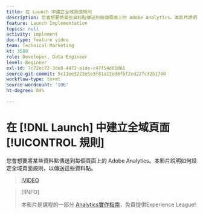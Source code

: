 ```yaml
---
title: 在 Launch 中建立全域頁面規則
description: 您會想要將某些資料點傳送到每個頁面上的 Adobe Analytics。本影片說明如何設定全域頁面規則，以傳送這些資料點。
feature: Launch Implementation
topics: null
activity: implement
doc-type: feature video
team: Technical Marketing
kt: 3588
role: Developer, Data Engineer
level: Beginner
exl-id: 7c72ec72-3de8-4472-a1de-c47f54d61d61
source-git-commit: 5c11ee3222e5e3f81a13ed8fbf2cd22fc32b1740
workflow-type: tm+mt
source-wordcount: '106'
ht-degree: 84%

---
```


# 在 [!DNL Launch] 中建立全域頁面[!UICONTROL 規則]

您會想要將某些資料點傳送到每個頁面上的 Adobe Analytics。本影片說明如何設定全域頁面規則，以傳送這些資料點。

>[!VIDEO](https://video.tv.adobe.com/v/28769/?quality=12)

>[!INFO]
>
> 本影片是課程的一部分 [Analytics實作指南](https://experienceleague.adobe.com/?recommended=Analytics-D-1-2019.1)，免費提供Experience League!